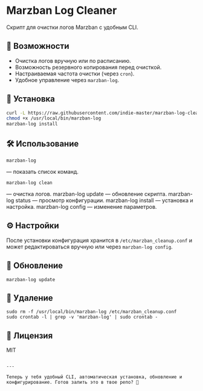 # Marzban Log Cleaner

Скрипт для очистки логов Marzban с удобным CLI.

## 📌 Возможности
- Очистка логов вручную или по расписанию.
- Возможность резервного копирования перед очисткой.
- Настраиваемая частота очистки (через `cron`).
- Удобное управление через `marzban-log`.

## 🔧 Установка
```bash
curl -L https://raw.githubusercontent.com/indie-master/marzban-log-cleaner/main/marzban-log -o /usr/local/bin/marzban-log
chmod +x /usr/local/bin/marzban-log
marzban-log install
```

## 🛠 Использование
```
marzban-log
```
— показать список команд.
```
marzban-log clean
```
— очистка логов.
marzban-log update — обновление скрипта.
marzban-log status — просмотр конфигурации.
marzban-log install — установка и настройка.
marzban-log config — изменение параметров.

## ⚙️ Настройки
После установки конфигурация хранится в ```/etc/marzban_cleanup.conf``` и может редактироваться вручную или через ```marzban-log config```.

## 🔄 Обновление
```
marzban-log update
```

## 🚀 Удаление
```
sudo rm -f /usr/local/bin/marzban-log /etc/marzban_cleanup.conf
sudo crontab -l | grep -v 'marzban-log' | sudo crontab -
```

## 📄 Лицензия
MIT
```

---

Теперь у тебя удобный CLI, автоматическая установка, обновление и конфигурирование. Готов залить это в твое репо? 🚀
```
